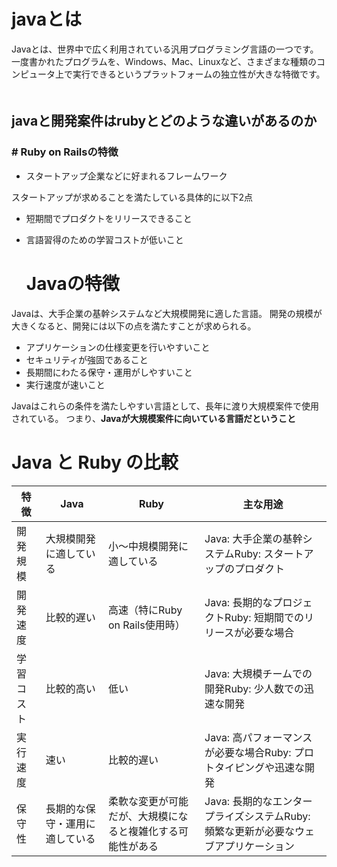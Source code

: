 # javaとは
Javaとは、世界中で広く利用されている汎用プログラミング言語の一つです。一度書かれたプログラムを、Windows、Mac、Linuxなど、さまざまな種類のコンピュータ上で実行できるというプラットフォームの独立性が大きな特徴です。
　
## javaと開発案件はrubyとどのような違いがあるのか
### # Ruby on Railsの特徴
- スタートアップ企業などに好まれるフレームワーク

スタートアップが求めることを満たしている具体的に以下2点
- 短期間でプロダクトをリリースできること
- 言語習得のための学習コストが低いこと

  # Javaの特徴
Javaは、大手企業の基幹システムなど大規模開発に適した言語。
開発の規模が大きくなると、開発には以下の点を満たすことが求められる。

- アプリケーションの仕様変更を行いやすいこと
- セキュリティが強固であること
- 長期間にわたる保守・運用がしやすいこと
- 実行速度が速いこと

Javaはこれらの条件を満たしやすい言語として、長年に渡り大規模案件で使用されている。
つまり、**Javaが大規模案件に向いている言語だということ**

# Java と Ruby の比較

| **特徴** | **Java** | **Ruby** | **主な用途** |
| --- | --- | --- | --- |
| 開発規模 | 大規模開発に適している | 小〜中規模開発に適している | Java: 大手企業の基幹システムRuby: スタートアップのプロダクト |
| 開発速度 | 比較的遅い | 高速（特にRuby on Rails使用時） | Java: 長期的なプロジェクトRuby: 短期間でのリリースが必要な場合 |
| 学習コスト | 比較的高い | 低い | Java: 大規模チームでの開発Ruby: 少人数での迅速な開発 |
| 実行速度 | 速い | 比較的遅い | Java: 高パフォーマンスが必要な場合Ruby: プロトタイピングや迅速な開発 |
| 保守性 | 長期的な保守・運用に適している | 柔軟な変更が可能だが、大規模になると複雑化する可能性がある | Java: 長期的なエンタープライズシステムRuby: 頻繁な更新が必要なウェブアプリケーション |
